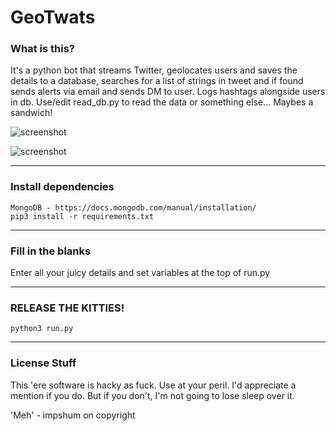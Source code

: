 # GeoTwats

### What is this?

It's a python bot that streams Twitter, geolocates users and saves the details to a database, searches for a list of strings in tweet and if found sends alerts via email and sends DM to user. Logs hashtags alongside users in db. Use/edit read_db.py to read the data or something else... Maybes a sandwich!

![screenshot](https://i.imgur.com/Y9UsC44.png)

![screenshot](https://i.imgur.com/wSAgtvH.png)

---

### Install dependencies

    MongoDB - https://docs.mongodb.com/manual/installation/
    pip3 install -r requirements.txt

---

### Fill in the blanks     

Enter all your juicy details and set variables at the top of run.py

---

### RELEASE THE KITTIES!

    python3 run.py

---

### License Stuff

This 'ere software is hacky as fuck. Use at your peril.
I'd appreciate a mention if you do. But if you don't, I'm not going to lose sleep over it.  

'Meh' - impshum on copyright
